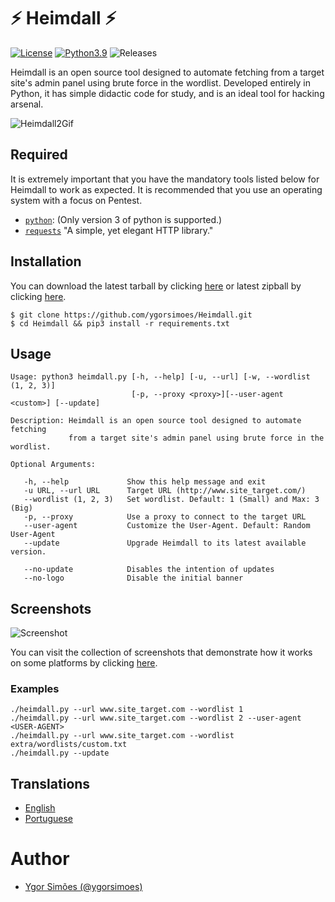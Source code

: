 # ⚡️ Heimdall ⚡️
[![License](https://img.shields.io/badge/License-MIT-critical.svg?style=flat&logo=)](https://github.com/ygorsimoes/Heimdall/blob/master/LICENSE) [![Python3.9](https://img.shields.io/badge/Python-3.9-yellow.svg?style=flat&logo=python)](https://www.python.org/) ![Releases](https://img.shields.io/badge/release-v5.0--stable-green)


Heimdall is an open source tool designed to automate fetching from a target site's admin panel using brute force in the wordlist. Developed entirely in Python, it has simple didactic code for study, and is an ideal tool for hacking arsenal.

![Heimdall2Gif](https://raw.githubusercontent.com/ygorsimoes/Heimdall/master/doc/images/heimdall2.gif)

## Required

It is extremely important that you have the mandatory tools listed below for Heimdall to work as expected.
It is recommended that you use an operating system with a focus on Pentest.

* [`python`](https://www.python.org/): (Only version 3 of python is supported.)
* [`requests`](https://requests.readthedocs.io/) "A simple, yet elegant HTTP library."

## Installation

You can download the latest tarball by clicking [here](https://github.com/ygorsimoes/Heimdall/tarball/master) or latest zipball by clicking [here](https://github.com/ygorsimoes/Heimdall/zipball/master).

    $ git clone https://github.com/ygorsimoes/Heimdall.git
    $ cd Heimdall && pip3 install -r requirements.txt

## Usage

```
Usage: python3 heimdall.py [-h, --help] [-u, --url] [-w, --wordlist (1, 2, 3)]
                           [-p, --proxy <proxy>][--user-agent <custom>] [--update]

Description: Heimdall is an open source tool designed to automate fetching 
             from a target site's admin panel using brute force in the wordlist.

Optional Arguments:

   -h, --help             Show this help message and exit
   -u URL, --url URL      Target URL (http://www.site_target.com/)
   --wordlist (1, 2, 3)   Set wordlist. Default: 1 (Small) and Max: 3 (Big)
   -p, --proxy            Use a proxy to connect to the target URL
   --user-agent           Customize the User-Agent. Default: Random User-Agent
   --update               Upgrade Heimdall to its latest available version.
   
   --no-update            Disables the intention of updates
   --no-logo              Disable the initial banner
```

## Screenshots

![Screenshot](https://raw.githubusercontent.com/ygorsimoes/Heimdall/master/doc/images/screenshots/screenshot.png)

You can visit the collection of screenshots that demonstrate how it works on some platforms by clicking [here](https://github.com/ygorsimoes/Heimdall/tree/master/doc/images/screenshots).

### Examples

```
./heimdall.py --url www.site_target.com --wordlist 1
./heimdall.py --url www.site_target.com --wordlist 2 --user-agent <USER-AGENT>
./heimdall.py --url www.site_target.com --wordlist extra/wordlists/custom.txt
./heimdall.py --update
```

## Translations

* [English](https://github.com/ygorsimoes/Heimdall/blob/master/README.md)
* [Portuguese](https://github.com/ygorsimoes/Heimdall/blob/master/doc/translations/README-pt-BR.md)

# Author
* [Ygor Simões (@ygorsimoes)](https://github.com/ygorsimoes/)
